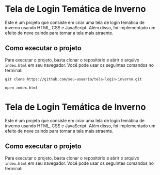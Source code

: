 # Tela de Login Temática de Inverno

Este é um projeto que consiste em criar uma tela de login temática de inverno usando HTML, CSS e JavaScript. Além disso, foi implementado um efeito de neve caindo para tornar a tela mais atraente.

## Como executar o projeto

Para executar o projeto, basta clonar o repositório e abrir o arquivo `index.html` em seu navegador. Você pode usar os seguintes comandos no terminal:

`git clone https://github.com/seu-usuario/tela-login-inverno.git`

`open index.html`

# Tela de Login Temática de Inverno

Este é um projeto que consiste em criar uma tela de login temática de inverno usando HTML, CSS e JavaScript. Além disso, foi implementado um efeito de neve caindo para tornar a tela mais atraente.

## Como executar o projeto

Para executar o projeto, basta clonar o repositório e abrir o arquivo `index.html` em seu navegador. Você pode usar os seguintes comandos no terminal:

